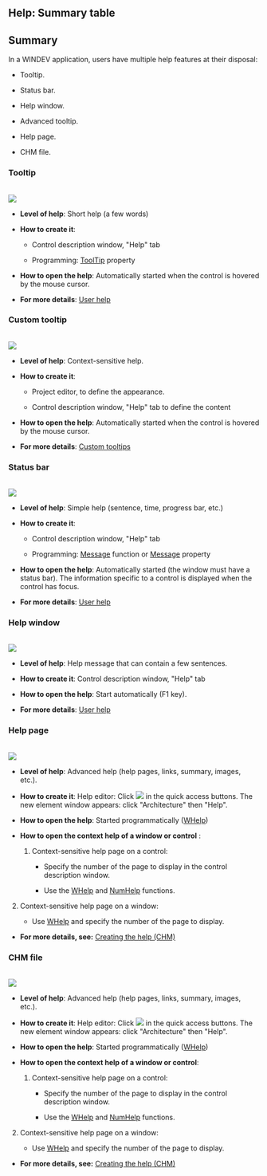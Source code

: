 


## Help: Summary table
			



<a name="NOTE1"></a>
<a name="NOTE1_1"></a>


## Summary
<a name="summary_ELTTEXTE000203"></a>
In a WINDEV application, users have multiple help features at their disposal: 

- Tooltip.

- Status bar.

- Help window.

- Advanced tooltip.

- Help page. 

- CHM file.





### Tooltip
<a name="tooltip_ELTPARAGRAPHE000021"></a>
<br>![](https://doc.pcsoft.fr/en-US/images/image.awp?langid=3&name=BULLEAIDE.GIF)


- **Level of help**: Short help (a few words)

- **How to create it**:

	- Control description window, "Help" tab

	- Programming: [ToolTip](../Proprietes/2510005.md) property




- **How to open the help**: Automatically started when the control is hovered by the mouse cursor.

- **For more details**: [User help](../Editeurs/2010012.md)





### Custom tooltip
<a name="custom_tooltip_ELTPARAGRAPHE000039"></a>
<br>![](https://doc.pcsoft.fr/en-US/images/image.awp?langid=3&name=Bulles_aide_personnalisees%20-%20HC%20N%B0005.gif)


- **Level of help**: Context-sensitive help.

- **How to create it**: 

	- Project editor, to define the appearance.  

	- Control description window, "Help" tab to define the content




- **How to open the help**: Automatically started when the control is hovered by the mouse cursor.

- **For more details**: [Custom tooltips](../Editeurs/9500233.md)





### Status bar
<a name="status_bar_ELTPARAGRAPHE000054"></a>
<br>![](https://doc.pcsoft.fr/en-US/images/image.awp?langid=3&name=BARREMSG.GIF)


- **Level of help**: Simple help (sentence, time, progress bar, etc.)

- **How to create it**:

	- Control description window, "Help" tab

	- Programming: [Message](../WDLang1/3021006.md) function or [Message](../WDLang1/3021006.md) property




- **How to open the help**: Automatically started (the window must have a status bar). 
	The information specific to a control is displayed when the control has focus.

- **For more details**: [User help](../Editeurs/2010012.md)





### Help window
<a name="help_window_ELTPARAGRAPHE000077"></a>
<br>![](https://doc.pcsoft.fr/en-US/images/image.awp?langid=3&name=Fenetre_Aide.gif)


- **Level of help**: Help message that can contain a few sentences.

- **How to create it**: Control description window, "Help" tab

- **How to open the help**: Start automatically (F1 key).

- **For more details**: [User help](../Editeurs/2010012.md)





### Help page
<a name="help_page_ELTPARAGRAPHE000089"></a>
<br>![](https://doc.pcsoft.fr/en-US/images/image.awp?langid=3&name=P0_Aide_Browser.jpg&type=thumb)


- **Level of help**: Advanced help (help pages, links, summary, images, etc.).

- **How to create it**: Help editor: Click ![](https://doc.pcsoft.fr/en-US/images/image.awp?langid=3&name=ico_nouveau.gif) in the quick access buttons. The new element window appears: click "Architecture" then "Help".

- **How to open the help**: Started programmatically ([WHelp](../WDLang1/3013053.md))

- **How to open the context help of a window or control** : 

	1. Context-sensitive help page on a control:

		- Specify the number of the page to display in the control description window.

		- Use the [WHelp](../WDLang1/3013053.md) and [NumHelp](../WDLang1/3013027.md) functions.




2. Context-sensitive help page on a window:

	- Use [WHelp](../WDLang1/3013053.md) and specify the number of the page to display.

- **For more details, see:** [Creating the help (CHM)](../Editeurs/2010002.md)





### CHM file
<a name="chm_file_ELTPARAGRAPHE000124"></a>
<br>![](https://doc.pcsoft.fr/en-US/images/image.awp?langid=3&name=P0_Aide_Browser.jpg&type=thumb)


- **Level of help**: Advanced help (help pages, links, summary, images, etc.).

- **How to create it**: Help editor: Click ![](https://doc.pcsoft.fr/en-US/images/image.awp?langid=3&name=ico_nouveau.gif) in the quick access buttons. The new element window appears: click "Architecture" then "Help".

- **How to open the help**: Started programmatically ([WHelp](../WDLang1/3013053.md))

- **How to open the context help of a window or control**:

	1. Context-sensitive help page on a control:

		- Specify the number of the page to display in the control description window.

		- Use the [WHelp](../WDLang1/3013053.md) and [NumHelp](../WDLang1/3013027.md) functions.




2. Context-sensitive help page on a window:

	- Use [WHelp](../WDLang1/3013053.md) and specify the number of the page to display.

- **For more details, see:** [Creating the help (CHM)](../Editeurs/2010002.md)





